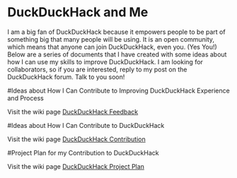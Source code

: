 # DuckDuckHack and Me
I am a big fan of DuckDuckHack because it empowers people to be part of something big that many people will be using.  It is an open community, which means that anyone can join DuckDuckHack, even you. (Yes You!)
Below are a series of documents that I have created with some ideas about how I can use my skills to improve DuckDuckHack.  I am looking for collaborators, so if you are interested, reply to my post on the DuckDuckHack forum.  Talk to you soon!

#Ideas about How I Can Contribute to Improving DuckDuckHack Experience and Process

Visit the wiki page [DuckDuckHack Feedback](https://github.com/techibis/DuckDuckHack-and-Me/wiki/DuckDuckHack-Feedback "Ideas to make DuckDuckHack even more successful")

#Ideas about How I Can Contribute to DuckDuckHack

Visit the wiki page [DuckDuckHack Contribution](https://github.com/techibis/DuckDuckHack-and-Me/wiki/DuckDuckHack-Contribution "Scale it Internationally!")

#Project Plan for my Contribution to DuckDuckHack

Visit the wiki page [DuckDuckHack Project Plan](https://github.com/techibis/DuckDuckHack-and-Me/wiki/DuckDuckHack-Project-Plan "Let's do this!")
